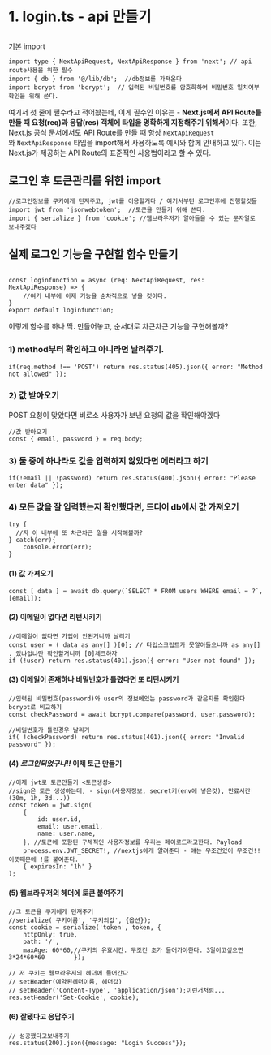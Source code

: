 
# 1. login.ts  - api 만들기

## 
기본 import

```tsx
import type { NextApiRequest, NextApiResponse } from 'next'; // api route사용을 위한 필수
import { db } from '@/lib/db';  //db정보를 가져온다
import bcrypt from 'bcrypt';  // 입력된 비밀번호를 암호화하여 비밀번호 일치여부 확인을 위해 쓴다.
```

여기서 첫 줄에 필수라고 적어놨는데, 이게 필수인 이유는 - **Next.js에서 API Route를 만들 때 요청(req)과 응답(res) 객체에 타입을 명확하게 지정해주기 위해서**이다. 또한, Next.js 공식 문서에서도 API Route를 만들 때 항상 `NextApiRequest`와 `NextApiResponse` 타입을 import해서 사용하도록 예시와 함께 안내하고 있다. 이는 Next.js가 제공하는 API Route의 표준적인 사용법이라고 할 수 있다.


## 로그인 후 토큰관리를 위한 import

```tsx
//로그인정보를 쿠키에게 던져주고, jwt를 이용할거다 / 여기서부턴 로그인후에 진행할것들  
import jwt from 'jsonwebtoken';  //토큰을 만들기 위해 쓴다.
import { serialize } from 'cookie'; //웹브라우저가 알아들을 수 있는 문자열로 보내주겠다  
```


## 실제 로그인 기능을 구현할 함수 만들기

```tsx

const loginfunction = async (req: NextApiRequest, res: NextApiResponse) => {  
	//여기 내부에 이제 기능을 순차적으로 넣을 것이다.
}  
export default loginfunction;
```

이렇게 함수를 하나 딱. 만들어놓고, 순서대로 차근차근 기능을 구현해볼까?


### 1) method부터 확인하고 아니라면 날려주기.

```tsx
if(req.method !== 'POST') return res.status(405).json({ error: "Method not allowed" });  
```

### 2) 값 받아오기
POST 요청이 맞았다면 비로소 사용자가 보낸 요청의 값을 확인해야겠다

```tsx
//값 받아오기  
const { email, password } = req.body;  
```

### 3) 둘 중에 하나라도 값을 입력하지 않았다면 에러라고 하기

```tsx
if(!email || !password) return res.status(400).json({ error: "Please enter data" }); 
```


### 4) 모든 값을 잘 입력했는지 확인했다면, 드디어 db에서 값 가져오기

```tsx
try {  
  //자 이 내부에 또 차근차근 일을 시작해볼까?
} catch(err){  
	console.error(err);  
}  
```

#### (1) 값 가져오기

```tsx
const [ data ] = await db.query(`SELECT * FROM users WHERE email = ?`, [email]); 
```

#### (2) 이메일이 없다면 리턴시키기

```tsx
//이메일이 없다면 가입이 안된거니까 날리기  
const user = ( data as any[] )[0]; // 타입스크립트가 못알아들으니까 as any[] . 있냐없냐만 확인할거니까 [0]체크하자  
if (!user) return res.status(401).json({ error: "User not found" }); 
```

#### (3) 이메일이 존재하나 비밀번호가 틀렸다면 또 리턴시키기

```tsx
//입력된 비밀번호(password)와 user의 정보에있는 password가 같은지를 확인한다  bcrypt로 비교하기 
const checkPassword = await bcrypt.compare(password, user.password);  

//비밀번호가 틀린경우 날리기  
if( !checkPassword) return res.status(401).json({ error: "Invalid password" });  
```


#### (4) *로그인되었구나!!* 이제 토근 만들기

```tsx
//이제 jwt로 토큰만들기 <토큰생성>  
//sign은 토큰 생성하는데, - sign(사용자정보, secret키(env에 넣은것), 만료시간(30m, 1h, 3d...))  
const token = jwt.sign(  
	{  
		id: user.id,  
		email: user.email,  
		name: user.name,  
	}, //토큰에 포함된 구체적인 사용자정보를 우리는 페이로드라고한다. Payload  
	process.env.JWT_SECRET!, //nextjs에게 알려준다 - 얘는 무조건있어 무조건!! 이뜻때문에 !를 붙여준다.  
	{ expiresIn: '1h' }  
);  
```


#### (5) 웹브라우저의 헤더에 토큰 붙여주기

```tsx
//그 토큰을 쿠키에게 던져주기  
//serialize('쿠키이름', '쿠키의값', {옵션});  
const cookie = serialize('token', token, {  
	httpOnly: true,  
	path: '/',  
	maxAge: 60*60,//쿠키의 유효시간. 무조건 초가 들어가야한다. 3일이고싶으면 3*24*60*60        });  

// 저 쿠키는 웹브라우저의 헤더에 들어간다  
// setHeader(예약된헤더이름, 헤더값)  
// setHeader('Content-Type', 'application/json');이런거처럼...  
res.setHeader('Set-Cookie', cookie);  
```


#### (6) 잘됐다고 응답주기

```tsx
// 성공했다고보내주기  
res.status(200).json({message: "Login Success"});  
```
